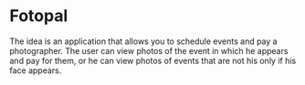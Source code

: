 # Fotopal

The idea is an application that allows you to schedule events and pay a photographer. The user can view photos of the event in which he appears and pay for them, or he can view photos of events that are not his only if his face appears.
